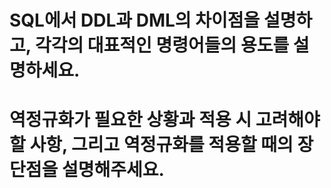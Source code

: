 # SQL에서 DDL과 DML의 차이점을 설명하고, 각각의 대표적인 명령어들의 용도를 설명하세요.

# 역정규화가 필요한 상황과 적용 시 고려해야 할 사항, 그리고 역정규화를 적용할 때의 장단점을 설명해주세요.
